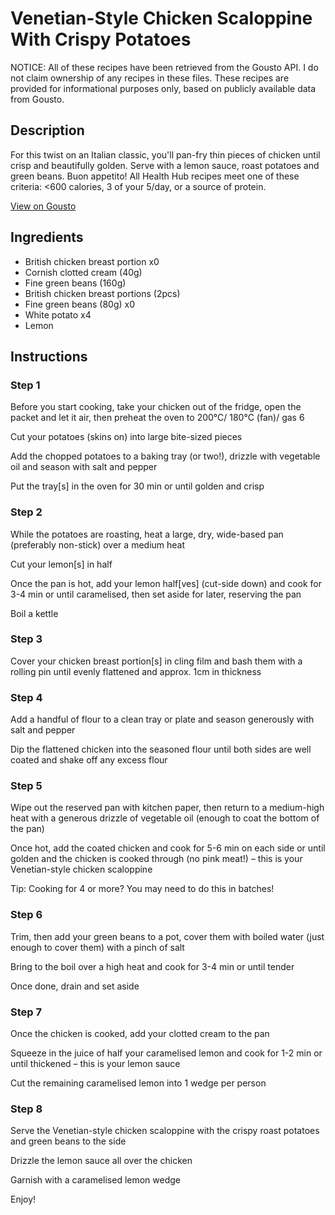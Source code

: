 # Venetian-Style Chicken Scaloppine With Crispy Potatoes

NOTICE: All of these recipes have been retrieved from the Gousto API. I do not claim ownership of any recipes in these files. These recipes are provided for informational purposes only, based on publicly available data from Gousto.

## Description

For this twist on an Italian classic, you'll pan-fry thin pieces of chicken until crisp and beautifully golden. Serve with a lemon sauce, roast potatoes and green beans. Buon appetito! All Health Hub recipes meet one of these criteria: <600 calories, 3 of your 5/day, or a source of protein.

[View on Gousto](https://www.gousto.co.uk/recipes/cookbook/venetian-chicken-scaloppine-with-green-beans)

## Ingredients

- British chicken breast portion x0
- Cornish clotted cream (40g)
- Fine green beans (160g)
- British chicken breast portions (2pcs)
- Fine green beans (80g) x0
- White potato x4
- Lemon

## Instructions


### Step 1

Before you start cooking, take your chicken out of the fridge, open the packet and let it air, then preheat the oven to 200°C/ 180°C (fan)/ gas 6

Cut your potatoes (skins on) into large bite-sized pieces

Add the chopped potatoes to a baking tray (or two!), drizzle with vegetable oil and season with salt and pepper

Put the tray[s] in the oven for 30 min or until golden and crisp


### Step 2

While the potatoes are roasting, heat a large, dry, wide-based pan (preferably non-stick) over a medium heat

Cut your lemon[s] in half

Once the pan is hot, add your lemon half[ves] (cut-side down) and cook for 3-4 min or until caramelised, then set aside for later, reserving the pan

Boil a kettle


### Step 3

Cover your chicken breast portion[s] in cling film and bash them with a rolling pin until evenly flattened and approx. 1cm in thickness


### Step 4

Add a handful of flour to a clean tray or plate and season generously with salt and pepper

Dip the flattened chicken into the seasoned flour until both sides are well coated and shake off any excess flour


### Step 5

Wipe out the reserved pan with kitchen paper, then return to a medium-high heat with a generous drizzle of vegetable oil (enough to coat the bottom of the pan)

Once hot, add the coated chicken and cook for 5-6 min on each side or until golden and the chicken is cooked through (no pink meat!) – this is your Venetian-style chicken scaloppine

Tip: Cooking for 4 or more? You may need to do this in batches!


### Step 6

Trim, then add your green beans to a pot, cover them with boiled water (just enough to cover them) with a pinch of salt

Bring to the boil over a high heat and cook for 3-4 min or until tender

Once done, drain and set aside


### Step 7

Once the chicken is cooked, add your clotted cream to the pan

Squeeze in the juice of half your caramelised lemon and cook for 1-2 min or until thickened – this is your lemon sauce

Cut the remaining caramelised lemon into 1 wedge per person

### Step 8

Serve the Venetian-style chicken scaloppine with the crispy roast potatoes and green beans to the side

Drizzle the lemon sauce all over the chicken

Garnish with a caramelised lemon wedge

Enjoy!

